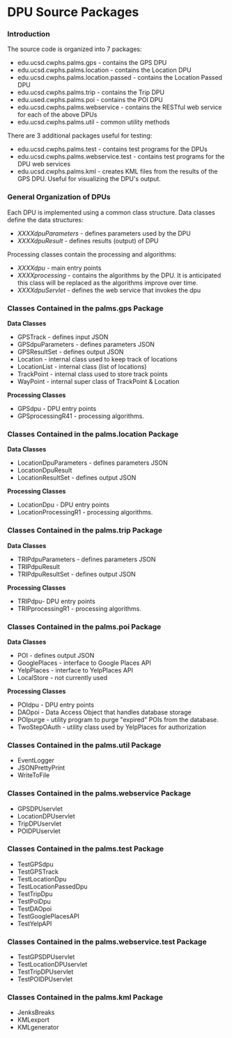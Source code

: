 # DPU Source Packages

### Introduction

The source code is organized into 7 packages:

* edu.ucsd.cwphs.palms.gps - contains the GPS DPU
* edu.ucsd.cwphs.palms.location - contains the Location DPU
* edu.ucsd.cwphs.palms.location.passed - contains the Location Passed DPU
* edu.ucsd.cwphs.palms.trip - contains the Trip DPU
* edu.used.cwphs.palms.poi - contains the POI DPU
* edu.ucsd.cwphs.palms.webservice - contains the RESTful web service for each of the above DPUs
* edu.ucsd.cwphs.palms.util - common utility methods

There are 3 additional packages useful for testing:
* edu.ucsd.cwphs.palms.test - contains test programs for the DPUs
* edu.ucsd.cwphs.palms.webservice.test - contains test programs for the DPU web services
* edu.ucsd.cwphs.palms.kml - creates KML files from the results of the GPS DPU.  Useful for visualizing the DPU's output.

### General Organization of DPUs

Each DPU is implemented using a common class structure. Data classes define the data structures:

* *XXXXdpuParameters* - defines parameters used by the DPU  
* *XXXXdpuResult* - defines results (output) of DPU  

Processing classes contain the processing and algorithms:

* *XXXXdpu* - main entry points  
* *XXXXprocessing* - contains the algorithms by the DPU. It is anticipated this class will be replaced as the algorithms improve over time.  
* *XXXXdpuServlet* - defines the web service that invokes the dpu


### Classes Contained in the palms.gps Package

**Data Classes**

* GPSTrack - defines input JSON
* GPSdpuParameters - defines parameters JSON
* GPSResultSet - defines output JSON
* Location - internal class used to keep track of locations
* LocationList - internal class (list of locations)
* TrackPoint - internal class used to store track points
* WayPoint - internal super class of TrackPoint & Location

**Processing Classes**

* GPSdpu - DPU entry points
* GPSprocessingR41 - processing algorithms.

### Classes Contained in the palms.location Package

**Data Classes**

* LocationDpuParameters - defines parameters JSON
* LocationDpuResult
* LocationResultSet - defines output JSON

**Processing Classes**

* LocationDpu - DPU entry points
* LocationProcessingR1 - processing algorithms.

### Classes Contained in the palms.trip Package

**Data Classes**

* TRIPdpuParameters - defines parameters JSON
* TRIPdpuResult
* TRIPdpuResultSet - defines output JSON

**Processing Classes**

* TRIPdpu- DPU entry points
* TRIPprocessingR1 - processing algorithms.

### Classes Contained in the palms.poi Package

**Data Classes**

* POI - defines output JSON
* GooglePlaces - interface to Google Places API
* YelpPlaces - interface to YelpPlaces API
* LocalStore - not currently used

**Processing Classes**

* POIdpu - DPU entry points
* DAOpoi - Data Access Object that handles database storage
* POIpurge - utility program to purge "expired" POIs from the database.
* TwoStepOAuth - utility class used by YelpPlaces for authorization

### Classes Contained in the palms.util Package

* EventLogger
* JSONPrettyPrint
* WriteToFile

### Classes Contained in the palms.webservice Package

* GPSDPUservlet
* LocationDPUservlet
* TripDPUservlet
* POIDPUservlet

### Classes Contained in the palms.test Package

* TestGPSdpu
* TestGPSTrack
* TestLocationDpu
* TestLocationPassedDpu
* TestTripDpu
* TestPoiDpu
* TestDAOpoi
* TestGooglePlacesAPI
* TestYelpAPI

### Classes Contained in the palms.webservice.test Package

* TestGPSDPUservlet
* TestLocationDPUservlet
* TestTripDPUservlet
* TestPOIDPUservlet

### Classes Contained in the palms.kml Package

* JenksBreaks
* KMLexport
* KMLgenerator

